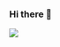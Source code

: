 ### Hi there 👋

<a href="https://www.instagram.com/minhun_kang/" target="_blank"><img src="https://img.shields.io/badge/minhun_kang-#E4405F?style=flat-square&logo=Instagram&logoColor=#FF269E"></a>

<!--
**kangminhun/kangminhun** is a ✨ _special_ ✨ repository because its `README.md` (this file) appears on your GitHub profile.

Here are some ideas to get you started:

- 🔭 I’m currently working on ...
- 🌱 I’m currently learning ...
- 👯 I’m looking to collaborate on ...
- 🤔 I’m looking for help with ...
- 💬 Ask me about ...
- 📫 How to reach me: ...
- 😄 Pronouns: ...
- ⚡ Fun fact: ...
-->

